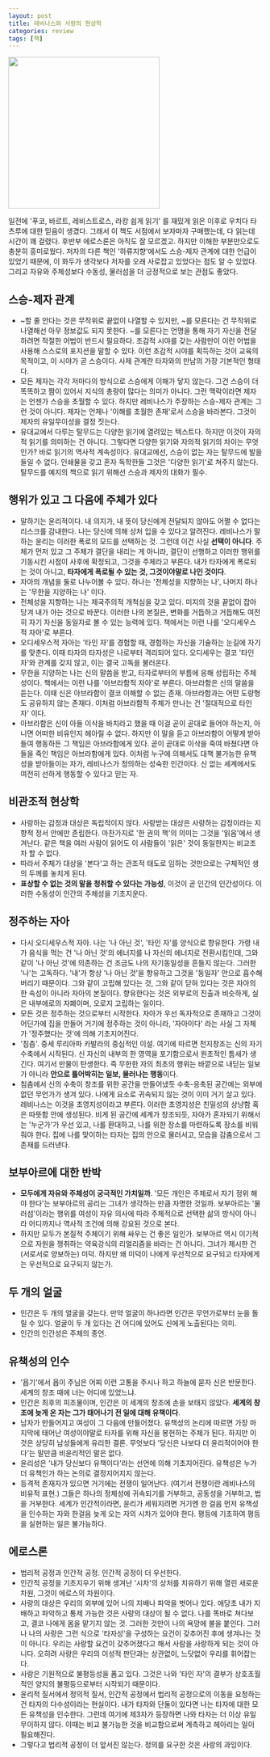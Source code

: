 ```yaml
---
layout: post
title: 레비나스와 사랑의 현상학
categories: review
tags: [책]
---
```


<img src="{{ site.baseurl }}/thumbnails/220326.png" width="300" />

일전에 '푸코, 바르트, 레비스트로스, 라캉 쉽게 읽기' 를 재밌게 읽은 이후로 우치다 타츠루에 대한 믿음이 생겼다. 그래서 이 책도 서점에서 보자마자 구매했는데, 다 읽는데 시간이 꽤 걸렸다. 후반부 에로스론은 아직도 잘 모르겠고. 하지만 이해한 부분만으로도 충분히 흥미로웠다. 저자의 다른 책인 '하류지향'에서도 스승-제자 관계에 대한 언급이 있었기 때문에, 이 화두가 생각보다 저자를 오래 사로잡고 있었다는 점도 알 수 있었다. 그리고 자유와 주체성보다 수동성, 물러섬을 더 긍정적으로 보는 관점도 좋았다. 

## 스승-제자 관계

- ~할 줄 안다는 것은 무작위로 끝없이 나열할 수 있지만, ~를 모른다는 건 무작위로 나열해선 아무 정보값도 되지 못한다. ~를 모른다는 언명을 통해 자기 자신을 전달하려면 적절한 어법이 반드시 필요하다. 조감적 시야를 갖는 사람만이 이런 어법을 사용해 스스로의 포지션을 말할 수 있다. 이런 조감적 시야를 획득하는 것이 교육의 목적이고, 이 시야가 곧 스승이다. 사제 관계란 타자와의 만남의 가장 기본적인 형태다.
- 모든 제자는 각각 저마다의 방식으로 스승에게 이해가 닿지 않는다. 그건 스승이 더 똑똑하고 짬이 있어서 지식의 총량이 많다는 의미가 아니다. 그런 맥락이라면 제자는 언젠가 스승을 초월할 수 있다. 하지만 레비나스가 주장하는 스승-제자 관계는 그런 것이 아니다. 제자는 언제나 '이해를 초월한 존재'로서 스승을 바라본다. 그것이 제자의 유일무이성을 결정 짓는다.
- 유대교에서 다루는 탈무드는 다양한 읽기에 열려있는 텍스트다. 하지만 이것이 자의적 읽기를 의미하는 건 아니다. 그렇다면 다양한 읽기와 자의적 읽기의 차이는 무엇인가? 바로 읽기의 역사적 계속성이다. 유대교에선, 스승이 없는 자는 탈무드에 발을 들일 수 없다. 인쇄물을 갖고 혼자 독학한들 그것은 '다양한 읽기'로 쳐주지 않는다. 탈무드를 예지의 책으로 읽기 위해선 스승과 제자의 대화가 필수.

## 행위가 있고 그 다음에 주체가 있다

- 말하기는 윤리적이다. 내 의지가, 내 뜻이 당신에게 전달되지 않아도 어쩔 수 없다는 리스크를 감내한다. 나는 당신에 의해 상처 입을 수 있다고 알려진다. 레비나스가 말하는 윤리는 이러한 폭로의 모드를 선택하는 것. 그런데 이건 사실 **선택이 아니다**. 주체가 먼저 있고 그 주체가 결단을 내리는 게 아니라, 결단이 선행하고 이러한 행위를 기동시킨 시점이 사후에 확정되고, 그것을 주체라고 부른다. 내가 타자에게 폭로되는 것이 아니고, **타자에게 폭로될 수 있는 것, 그것이야말로 나인 것이다**.
- 자아의 개념을 둘로 나누어볼 수 있다. 하나는 '전체성을 지향하는 나', 나머지 하나는 '무한을 지양하는 나' 이다.
- 전체성을 지향하는 나는 제국주의적 개척심을 갖고 있다. 미지의 것을 끝없이 잡아당겨 내가 아는 것으로 바꾼다. 이러한 나의 본질은, 변화를 거듭하고 거듭해도 여전히 자기 자신을 동일자로 볼 수 있는 능력에 있다. 책에서는 이런 나를 '오디세우스적 자아'로 부른다.
- 오디세우스적 자아는 '타인 자'를 경험할 때, 경험하는 자신을 기술하는 눈길에 자기를 맞춘다. 이때 타자의 타자성은 나로부터 격리되어 있다. 오디세우는 결코 '타인 자'와 관계를 갖지 않고, 이는 결국 고독을 불러온다.
- 무한을 지양하는 나는 신의 말씀을 받고, 타자로부터의 부름에 응해 성립하는 주체성이다. 책에서는 이런 나를 '아브라함적 자아'로 부른다. 아브라함은 신의 말씀을 듣는다. 이때 신은 아브라함이 결코 이해할 수 없는 존재. 아브라함과는 어떤 도량형도 공유하지 않는 존재다. 이처럼 아브라함적 주체가 만나는 건 '절대적으로 타인 자' 이다.
- 아브라함은 신이 아들 이삭을 바치라고 했을 때 이걸 곧이 곧대로 들어야 하는지, 아니면 어떠한 비유인지 헤아릴 수 없다. 하지만 이 말을 듣고 아브라함이 어떻게 받아들여 행동하든 그 책임은 아브라함에게 있다. 곧이 곧대로 이삭을 죽여 바쳤다면 아들을 죽인 책임은 아브라함에게 있다. 이처럼 누구에 의해서도 대책 불가능한 유책성을 받아들이는 자가, 레비나스가 정의하는 성숙한 인간이다. 신 없는 세계에서도 여전히 선하게 행동할 수 있다고 믿는 자.

## 비관조적 현상학

- 사랑하는 감정과 대상은 독립적이지 않다. 사랑받는 대상은 사랑하는 감정이라는 지향적 정서 안에만 존립한다. 마찬가지로 '한 권의 책'의 의미는 그것을 '읽음'에서 생겨난다. 같은 책을 여러 사람이 읽어도 이 사람들이 '읽은' 것이 동일한지는 비교조차 할 수 없다.
- 따라서 주체가 대상을 '본다'고 하는 관조적 태도로 임하는 것만으로는 구체적인 생의 두께를 놓치게 된다.
- **표상할 수 없는 것의 말을 청취할 수 있다는 가능성**, 이것이 곧 인간의 인간성이다. 이러한 수동성이 인간의 주체성을 기초지운다.

## 정주하는 자아

- 다시 오디세우스적 자아. 나는 '나 아닌 것', '타인 자'를 양식으로 향유한다. 가령 내가 음식을 먹는 건 '나 아닌 것'의 에너지를 나 자신의 에너지로 전환시킴인데, 그와 같이 '나 아닌 것'에 의존하는 건 조금도 나의 자기동일성을 흔들지 않는다. 그러한 '나'는 고독하다. '내'가 항상 '나 아닌 것'을 향유하고 그것을 '동일자' 안으로 흡수해버리기 때문이다. 그와 같이 고립해 있다는 것, 그와 같이 닫혀 있다는 것은 자아의 한 속성이 아니라 자아의 본질이다. 향유한다는 것은 외부로의 진출과 비슷하게, 실은 내부에로의 자폐이며, 오로지 고립하는 일이다.
- 모든 것은 정주하는 것으로부터 시작한다. 자아가 우선 독자적으로 존재하고 그것이 어딘가에 집을 만들어 거기에 정주하는 것이 아니라, '자아이다' 라는 사실 그 자체가 '정주했다는 것'에 의해 기초지어진다. 
- '침츰'. 중세 루리아파 카발라의 중심적인 이설. 여기에 따르면 천지창조는 신의 자기수축에서 시작된다. 신 자신의 내부의 한 영역을 포기함으로서 원초적인 틈새가 생긴다. 여기서 만물이 탄생한다. 즉 무한한 자의 최초의 행위는 바깥으로 내딛는 일보가 아니라 **안으로 틀어박히는 일보, 물러나는 행동**이다. 
- 침츰에서 신의 수축이 창조를 위한 공간을 만들어냈듯 수축-응축된 공간에는 외부에 없던 무언가가 생겨 있다. 나에게 요소로 귀속되지 않는 것이 이미 거기 살고 있다. 레비나스는 이것을 초영지성이라고 부른다. 이러한 초영지성은 친밀성의 상냥함 혹은 따뜻함 안에 생성된다. 비게 된 공간에 세계가 창조되듯, 자아가 혼자되기 위해서는 '누군가'가 우선 있고, 나를 환대하고, 나를 위한 장소를 마련하도록 장소를 비워줘야 한다. 집에 나를 맞이하는 타자는 집의 안으로 물러서고, 모습을 감춤으로서 그 존재를 드러낸다. 

## 보부아르에 대한 반박

- **모두에게 자유와 주체성이 궁극적인 가치일까**. '모든 개인은 주체로서 자기 정위 해야 한다'는 보부아르의 공리는 그녀가 생각하는 만큼 자명한 것일까. 보부아르는 '물러섬'이라는 행위를 여성이 자유 의사에 따라 주체적으로 선택한 삶의 방식이 아니라 어디까지나 역사적 조건에 의해 강요된 것으로 본다.
- 하지만 모두가 본질적 주체이기 위해 싸우는 건 좋은 일인가. 보부아르 역시 이기적으로 자원을 쟁취하는 약육강식의 리얼리즘을 바라는 건 아니다. 그녀가 제시한 건 (서로서로 양보하는) 미덕. 하지만 왜 미덕이 나에게 우선적으로 요구되고 타자에게는 우선적으로 요구되지 않는가.

## 두 개의 얼굴

- 인간은 두 개의 얼굴을 갖는다. 만약 얼굴이 하나라면 인간은 무언가로부터 눈을 돌릴 수 있다. 얼굴이 두 개 있다는 건 어디에 있어도 신에게 노출된다는 의미.
- 인간의 인간성은 주체의 종언.

## 유책성의 인수

- '욥기'에서 욥이 주님은 어찌 이런 고통을 주시나 하고 하늘에 묻자 신은 반문한다. 세계의 창조 때에 너는 어디에 있었느냐.
- 인간은 최후의 피조물이며, 인간은 이 세계의 창조에 손을 보태지 않았다. **세계의 창조에 늦게 온 자는 그가 태어나기 전 일에 대해 유책이다**. 
- 남자가 만들어지고 여성이 그 다음에 만들어졌다. 유책성의 논리에 따르면 가장 마지막에 태어난 여성이야말로 타자를 위해 자신을 봉헌하는 주체가 된다. 하지만 이것은 상당히 남성들에게 유리한 결론. 무엇보다 '당신은 나보다 더 윤리적이어야 한다'는 말만큼 비윤리적인 말은 없다. 
- 윤리성은 '내가 당신보다 유책이다'라는 선언에 의해 기초지어진다. 유책성은 누가 더 유책인가 하는 논의로 결정지어지지 않는다.
- 등격적 존재자가 있으면 거기에는 전쟁이 일어난다. (여기서 전쟁이란 레비나스의 비유적 표현.) 그들은 하나의 정체성에 귀속되기를 거부하고, 공동성을 거부하고, 법을 거부한다. 세계가 인간적이라면, 윤리가 세워지려면 거기엔 한 걸음 먼저 유책성을 인수하는 자와 한걸음 늦게 오는 자의 시차가 있어야 한다. 평등에 기초하여 평등을 실현하는 일은 불가능하다. 

## 에로스론

- 법리적 공정과 인간적 공정. 인간적 공정이 더 우선한다.
- 인간적 공정을 기초지우기 위해 생겨난 '시차'의 상처를 치유하기 위해 열린 새로운 차원, 그것이 에로스의 차원이다.
- 사랑의 대상은 우리의 외부에 있어 나의 지배나 파악을 벗어나 있다. 애당초 내가 지배하고 파악하고 통제 가능한 것은 사랑의 대상이 될 수 없다. 나를 똑바로 쳐다보고, 결코 나에게 몸을 맡기지 않는 것. 그러한 것만이 나의 욕망에 불을 붙인다. 그러나 나의 사랑은 그런 식으로 '타자성'을 구성하는 요건이 갖추어진 후에 생겨나는 것이 아니다. 우리는 사랑할 요건이 갖추어졌다고 해서 사람을 사랑하게 되는 것이 아니다. 오히려 사랑은 우리의 이성적 판단과는 상관없이, 느닷없이 우리를 휘어잡는다.
- 사랑은 기원적으로 불평등성을 품고 있다. 그것은 나와 '타인 자'의 결부가 상호초월적인 양지의 불평등으로부터 시작되기 때문이다.
- 윤리적 질서에서 정의적 질서, 인간적 공정에서 법리적 공정으로의 이동을 요청하는 건 타자의 다수성이라는 현실이다. 내가 타자와 단둘이 있다면 나는 타자에 대한 모든 유책성을 인수한다. 그런데 여기에 제3자가 등장하면 나와 타자는 더 이상 유일무이하지 않다. 이때는 비교 불가능한 것을 비교함으로써 계측하고 헤아리는 일이 필요해진다. 
- 그렇다고 법리적 공정이 더 앞서진 않는다. 정의를 요구한 것은 사랑의 과잉이다.
